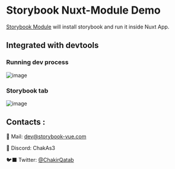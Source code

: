 # Storybook Nuxt-Module Demo
[Storybook Module](https://github.com/nuxt-modules/storybook) will install storybook and run it inside Nuxt App.
## Integrated with devtools
### Running dev process
![image](https://github.com/chakAs3/nuxt-storybook-module-demo/assets/711292/b44bfccb-88e7-4a59-ad8e-6a128e4dece3)

### Storybook tab
![image](https://github.com/chakAs3/nuxt-storybook-module-demo/assets/711292/a79780c0-91d7-483c-8836-bd5031a2ce49)

## Contacts :

🔖 Mail: dev@storybook-vue.com

💬 Discord: ChakAs3

🐦‍⬛ Twitter: [@ChakirQatab](https://twitter.com/ChakirQatab)
